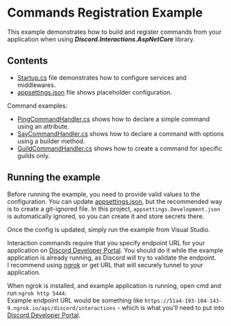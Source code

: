﻿# Commands Registration Example
This example demonstrates how to build and register commands from your application when using ***Discord.Interactions.AspNetCore*** library.

## Contents
- [Startup.cs](Startup.cs) file demonstrates how to configure services and middlewares.
- [appsettings.json](appsettings.json) file shows placeholder configuration.

Command examples:
- [PingCommandHandler.cs](Commands/PingCommandHandler.cs) shows how to declare a simple command using an attribute.
- [SayCommandHandler.cs](Commands/SayCommandHandler.cs) shows how to declare a command with options using a builder method.
- [GuildCommandHandler.cs](Commands/GuildCommandHandler.cs) shows how to create a command for specific guilds only.

## Running the example
Before running the example, you need to provide valid values to the configuration. You can update [appsettings.json](appsettings.json), but the recommended way is to create a git-ignored file. In this project, `appsettings.Development.json` is automatically ignored, so you can create it and store secrets there.

Once the config is updated, simply run the example from Visual Studio.

Interaction commands require that you specify endpoint URL for your application on [Discord Developer Portal](https://discord.com/developers/applications). You should do it while the example application is already running, as Discord will try to validate the endpoint.  
I recommend using [ngrok](https://ngrok.com/) or get URL that will securely tunnel to your application.

When ngrok is installed, and example application is running, open cmd and run `ngrok http 5444`.  
Example endpoint URL would be something like `https://51a4-193-104-143-9.ngrok.io/api/discord/interactions` - which is what you'll need to put into [Discord Developer Portal](https://discord.com/developers/applications).